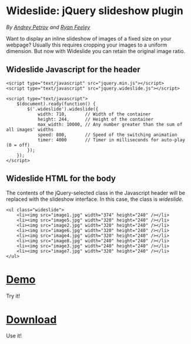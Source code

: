 # Wideslide: jQuery slideshow plugin

*By [Andrey Petrov](http://shazow.net/) and [Ryan Feeley](http://ryanfeeley.com)*

Want to display an inline slideshow of images of a fixed size on your webpage?
Usually this requires cropping your images to a uniform dimension. But now with
Wideslide you can retain the original image ratio.

## Wideslide Javascript for the header

    <script type="text/javascript" src="jquery.min.js"></script>
    <script type="text/javascript" src="jquery.wideslide.js"></script>

    <script type="text/javascript">
        $(document).ready(function() {
            $('.wideslide').wideslide({
                width: 710,       // Width of the container
                height: 244,      // Height of the container
                max_width: 10000, // Any number greater than the sum of all images' widths
                speed: 800,       // Speed of the switching animation
                timer: 4000       // Timer in milliseconds for auto-play (0 = off)
            });
        });
    </script>

## Wideslide HTML for the body

The contents of the jQuery-selected class in the Javascript header will be
replaced with the slideshow interface. In this case, the class is *wideslide*.

    <ul class="wideslide">
        <li><img src="image1.jpg" width="374" height="240" /></li>
        <li><img src="image5.jpg" width="320" height="240" /></li>
        <li><img src="image2.jpg" width="320" height="240" /></li>
        <li><img src="image6.jpg" width="320" height="240" /></li>
        <li><img src="image4.jpg" width="320" height="240" /></li>
        <li><img src="image8.jpg" width="240" height="240" /></li>
        <li><img src="image3.jpg" width="240" height="240" /></li>
        <li><img src="image7.jpg" width="320" height="240" /></li>
    </ul>

# [Demo](http://shazow.net/wideslide/demo/)

Try it!

# [Download](http://github.com/shazow/wideslide/raw/master/jquery.wideslide.js)

Use it!

